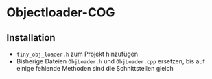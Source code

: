 # Objectloader-COG

## Installation
- `tiny_obj_loader.h` zum Projekt hinzufügen
- Bisherige Dateien `ObjLoader.h` und `ObjLoader.cpp` ersetzen, bis auf einige fehlende Methoden sind die Schnittstellen gleich
